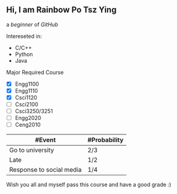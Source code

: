 ## Hi, I am Rainbow Po Tsz Ying
a *beginner* of _GitHub_

Intereseted in:
* C/C++
* Python
* Java

Major Required Course
- [x] Engg1100
- [x] Engg1110
- [x] Csci1120
- [ ] Csci2100
- [ ] Csci3250/3251
- [ ] Engg2020
- [ ] Ceng2010

#Event | #Probability
------------ | -------------
Go to university | 2/3
Late | 1/2
Response to social media | 1/4

Wish you all and myself pass this course and have a good grade :)
